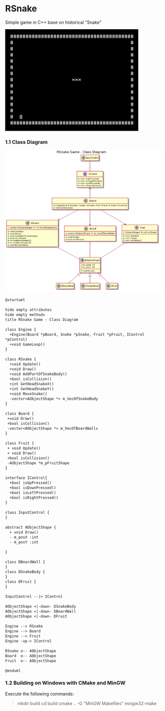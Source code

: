 # RSnake

Simple game in C++ base on historical "Snake"

![image info](./RSnake_gameScreen.png)


### 1.1 Class Diagram

![image info](./RSnake_classDiagram.png)


```plantuml
@startuml

hide empty attributes
hide empty methods
title RSnake Game - Class Diagram

class Engine {
  +Engine(Board *pBoard, Snake *pSnake, Fruit *pFruit, IControl *pControl)
  +void GameLoop()
}

class RSnake {
  +void Update()
  +void Draw()
  +void AddPartOfSnakeBody()
  +bool isCollision()
  +int GetHeadSnakeX()
  +int GetHeadSnakeY()
  +void MoveSnake()
  -vector<AObjectShape *> m_VecOfSnakeBody
}

class Board {
 +void Draw()
 +bool isCollision()
 -vector<AObjectShape *> m_VecOfBoardWalls
}

class Fruit {
 + void Update()
 + void Draw()
 +bool isCollision()
 -AObjectShape *m_pFruitShape
}

interface IControl{
  +bool isUpPressed()
  +bool isDownPressed()
  +bool isLeftPressed()
  +bool isRightPressed()
}

class InputControl {
}

abstract AObjectShape {
  + void Draw()
  - m_posX :int
  - m_posY :int

}

class DBoardWall {
}
class DSnakeBody {
}
class DFruit {
}

InputControl --|> IControl

AObjectShape <|-down- DSnakeBody
AObjectShape <|-down- DBoardWall
AObjectShape <|-down- DFruit

Engine --> RSnake
Engine --> Board
Engine --> Fruit
Engine -up-> IControl

RSnake o-- AObjectShape
Board  o-- AObjectShape
Fruit  o-- AObjectShape

@enduml
```

### 1.2 Building on Windows with CMake and MinGW

Execute the following commands:

> mkdir build
cd build
cmake .. -G "MinGW Makefiles"
mingw32-make


